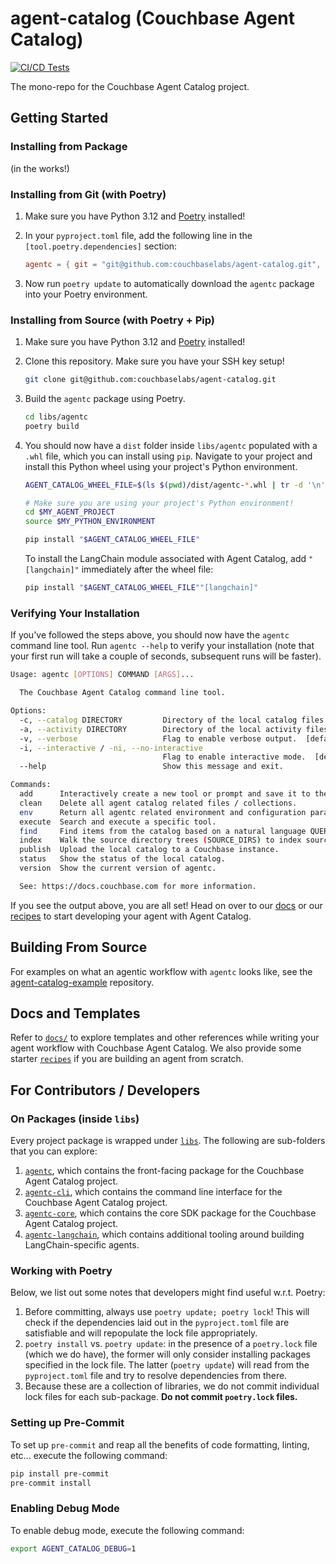 # agent-catalog (Couchbase Agent Catalog)
[![CI/CD Tests](https://github.com/couchbaselabs/agent-catalog/actions/workflows/tests.yaml/badge.svg)](https://github.com/couchbaselabs/agent-catalog/actions/workflows/tests.yaml)

The mono-repo for the Couchbase Agent Catalog project.

## Getting Started

### Installing from Package

(in the works!)

### Installing from Git (with Poetry)

1. Make sure you have Python 3.12 and [Poetry](https://python-poetry.org/docs/#installation) installed!
2. In your `pyproject.toml` file, add the following line in the `[tool.poetry.dependencies]` section:

   ```toml
   agentc = { git = "git@github.com:couchbaselabs/agent-catalog.git", subdirectory = "libs/agentc", extras = ["langchain"] }
   ```

3. Now run `poetry update` to automatically download the `agentc` package into your Poetry environment.

### Installing from Source (with Poetry + Pip)

1. Make sure you have Python 3.12 and [Poetry](https://python-poetry.org/docs/#installation) installed!
2. Clone this repository. Make sure you have your SSH key setup!

   ```bash
   git clone git@github.com:couchbaselabs/agent-catalog.git
   ```

3. Build the `agentc` package using Poetry.

   ```bash
   cd libs/agentc
   poetry build
   ```

4. You should now have a `dist` folder inside `libs/agentc` populated with a `.whl` file, which you can install using
   `pip`. Navigate to your project and install this Python wheel using your project's Python environment.

   ```bash
   AGENT_CATALOG_WHEEL_FILE=$(ls $(pwd)/dist/agentc-*.whl | tr -d '\n')

   # Make sure you are using your project's Python environment!
   cd $MY_AGENT_PROJECT
   source $MY_PYTHON_ENVIRONMENT

   pip install "$AGENT_CATALOG_WHEEL_FILE"
   ```

   To install the LangChain module associated with Agent Catalog, add `"[langchain]"` immediately after the wheel file:

   ```bash
   pip install "$AGENT_CATALOG_WHEEL_FILE""[langchain]"
   ```

### Verifying Your Installation

If you've followed the steps above, you should now have the `agentc` command line tool.
Run `agentc --help` to verify your installation (note that your first run will take a couple of seconds, subsequent
runs will be faster).

```bash
Usage: agentc [OPTIONS] COMMAND [ARGS]...

  The Couchbase Agent Catalog command line tool.

Options:
  -c, --catalog DIRECTORY         Directory of the local catalog files.  [default: .agent-catalog]
  -a, --activity DIRECTORY        Directory of the local activity files (runtime data).  [default: .agent-activity]
  -v, --verbose                   Flag to enable verbose output.  [default: 0; 0<=x<=2]
  -i, --interactive / -ni, --no-interactive
                                  Flag to enable interactive mode.  [default: i]
  --help                          Show this message and exit.

Commands:
  add      Interactively create a new tool or prompt and save it to the filesystem (output).
  clean    Delete all agent catalog related files / collections.
  env      Return all agentc related environment and configuration parameters as a JSON object.
  execute  Search and execute a specific tool.
  find     Find items from the catalog based on a natural language QUERY string or by name.
  index    Walk the source directory trees (SOURCE_DIRS) to index source files into the local catalog.
  publish  Upload the local catalog to a Couchbase instance.
  status   Show the status of the local catalog.
  version  Show the current version of agentc.

  See: https://docs.couchbase.com for more information.
```

If you see the output above, you are all set! Head on over to our [docs](docs) or our [recipes](recipes) to start
developing your agent with Agent Catalog.

## Building From Source

For examples on what an agentic workflow with `agentc` looks like, see
the [agent-catalog-example](https://github.com/couchbaselabs/agent-catalog-example) repository.

## Docs and Templates

Refer to [`docs/`](docs) to explore templates and other references while writing your agent workflow with Couchbase
Agent Catalog. We also provide some starter [`recipes`](recipes) if you are building an agent from scratch.

## For Contributors / Developers

### On Packages (inside `libs`)

Every project package is wrapped under [`libs`](libs). The following are sub-folders that you can explore:

1. [`agentc`](libs/agentc), which contains the front-facing package for the Couchbase Agent Catalog project.
2. [`agentc-cli`](libs/agentc_cli), which contains the command line interface for the Couchbase Agent Catalog project.
3. [`agentc-core`](libs/agentc_core), which contains the core SDK package for the Couchbase Agent Catalog project.
4. [`agentc-langchain`](libs/agentc_langchain), which contains additional tooling around building LangChain-specific
   agents.

### Working with Poetry

Below, we list out some notes that developers might find useful w.r.t. Poetry:

1. Before committing, always use `poetry update; poetry lock`!
   This will check if the dependencies laid out in the `pyproject.toml` file are satisfiable and will repopulate the
   lock file appropriately.
2. `poetry install` vs. `poetry update`: in the presence of a `poetry.lock` file (which we do have), the former will
   only consider installing packages specified in the lock file.
   The latter (`poetry update`) will read from the `pyproject.toml` file and try to resolve dependencies from there.
3. Because these are a collection of libraries, we do not commit individual lock files for each sub-package. **Do not
   commit `poetry.lock` files.**

### Setting up Pre-Commit

To set up `pre-commit` and reap all the benefits of code formatting, linting, etc... execute the following command:

```bash
pip install pre-commit
pre-commit install
```

### Enabling Debug Mode

To enable debug mode, execute the following command:

```bash
export AGENT_CATALOG_DEBUG=1
```

